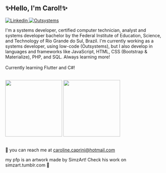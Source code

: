 <h2> ✨Hello, I'm Carol!✨ </h2>

<a href="https://www.linkedin.com/in/carolinecaprini/"> <img alt="Linkedin" src="https://img.shields.io/badge/-LinkedIn-blue?logo=linkedin"> </a>
<a href="https://www.outsystems.com/profile/nnvfrmimci/"> <img alt="Outsystems" src="https://img.shields.io/badge/Outsystems-Associate%20Reactive%20Developer%20Certified-red"> </a>

<p>
I'm a systems developer, certified computer technician, analyst and systems developer bachelor by the Federal Institute of Education, Science, and Technology of Rio Grande do Sul, Brazil. I'm currently working as a systems developer, using low-code (Outsystems), but I also develop in languages and frameworks like JavaScript, HTML, CSS (Bootstrap & Materialize), PHP, and SQL. Always learning more!
<br>
<br>
Currently learning Flutter and C#!
</p>

<br>
<div>
  <img height="180em" src="https://github-readme-stats.vercel.app/api/top-langs/?username=cprnn&layout=compact&langs_count=7&theme=dracula"/>    
  <img height="180em" src="https://github-readme-stats.vercel.app/api?username=cprnn&show_icons=true&theme=dracula&include_all_commits=true&count_private=true"/>
</div>
<br>

📧 you can reach me at caroline.caprini@hotmail.com

my pfp is an artwork made by SimzArt! Check his work on simzart.tumblr.com 🔮
